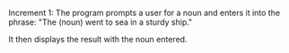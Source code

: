 Increment 1:
The program prompts a user for a noun and enters it into the phrase: "The (noun) went to sea in a sturdy ship."

It then displays the result with the noun entered.